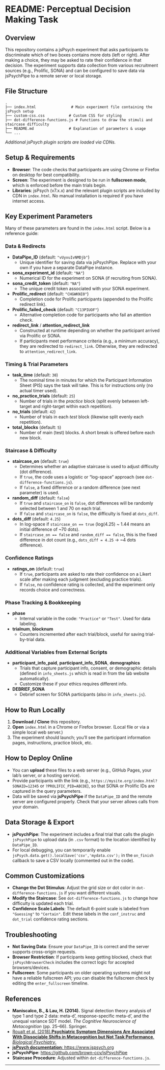 

# README: Perceptual Decision Making  Task

## Overview
This repository contains a jsPsych experiment that asks participants to discriminate which of two boxes contains more dots (left or right). After making a choice, they may be asked to rate their confidence in that decision. The experiment supports data collection from various recruitment sources (e.g., Prolific, SONA) and can be configured to save data via jsPsychPipe to a remote server or local storage.

## File Structure
```
.
├── index.html                # Main experiment file containing the jsPsych setup
├── custom-css.css           # Custom CSS for styling
├── dot-difference-functions.js # Functions to draw the stimuli and staircase difficulty
├── README.md                # Explanation of parameters & usage
└── ...
```
*Additional jsPsych plugin scripts are loaded via CDNs.*

## Setup & Requirements
- **Browser**: The code checks that participants are using Chrome or Firefox on desktop for best compatibility.
- **Screen**: The experiment is designed to be run in **fullscreen mode**, which is enforced before the main trials begin.
- **Libraries**: jsPsych (v7.x.x) and the relevant plugin scripts are included by CDN in `index.html`. No manual installation is required if you have internet access.

## Key Experiment Parameters
Many of these parameters are found in the `index.html` script. Below is a reference guide:

### Data & Redirects
- **DataPipe_ID** (default: `"vUyxuIvNMDjb"`)  
  - Unique identifier for saving data via jsPsychPipe. Replace with your own if you have a separate DataPipe instance.
- **sona_experiment_id** (default: `"NA"`)  
  - Numerical ID for the experiment on SONA (if recruiting from SONA).
- **sona_credit_token** (default: `"NA"`)  
  - The unique credit token associated with your SONA experiment.
- **Prolific_redirect** (default: `"CHGWKNI0"`)  
  - Completion code for Prolific participants (appended to the Prolific redirect link).
- **Prolific_failed_check** (default: `"C13PIUOF"`)  
  - Alternative completion code for participants who fail an attention check.
- **redirect_link** / **attention_redirect_link**  
  - Constructed at runtime depending on whether the participant arrived via Prolific or SONA.  
  - If participants meet performance criteria (e.g., a minimum accuracy), they are redirected to `redirect_link`. Otherwise, they are redirected to `attention_redirect_link`.

### Timing & Trial Parameters
- **task_time** (default: `30`)  
  - The nominal time in minutes for which the Participant Information Sheet (PIS) says the task will take. This is for instructions only (no actual timer used).
- **no_practice_trials** (default: `25`)  
  - Number of trials in the *practice* block (split evenly between left-target and right-target within each repetition).
- **no_trials** (default: `42`)  
  - Number of trials in each *test* block (likewise split evenly each repetition).
- **total_blocks** (default: `5`)  
  - Number of main (test) blocks. A short break is offered before each new block.

### Staircase & Difficulty
- **staircase_on** (default: `true`)  
  - Determines whether an adaptive staircase is used to adjust difficulty (dot difference).  
  - If `true`, the code uses a logistic or “log-space” approach (see `dot-difference-functions.js`).  
  - If `false`, a fixed difference or a random difference (see next parameter) is used.
- **random_diff** (default: `false`)  
  - If `true` and `staircase_on` is `false`, dot differences will be randomly selected between 1 and 70 on each trial.  
  - If `false` and `staircase_on` is `false`, the difficulty is fixed at `dots_diff`.
- **dots_diff** (default: `4.25`)  
  - In log-space if `staircase_on == true` (log(4.25) ~ 1.44 means an initial difference of ~70 dots).  
  - If `staircase_on == false` and `random_diff == false`, this is the fixed difference in dot count (e.g., `dots_diff = 4.25` → ~4 dots difference).  

### Confidence Ratings
- **ratings_on** (default: `true`)  
  - If `true`, participants are asked to rate their confidence on a Likert scale after making each judgment (excluding practice trials).
  - If `false`, no confidence rating is collected, and the experiment only records choice and correctness.

### Phase Tracking & Bookkeeping
- **phase**  
  - Internal variable in the code: `"Practice"` or `"Test"`. Used for data labeling.
- **trialnum**, **blocknum**  
  - Counters incremented after each trial/block, useful for saving trial-by-trial data.

### Additional Variables from External Scripts
- **participant_info_paid**, **participant_info_SONA**, **demographics**  
  - Trials that capture participant info, consent, or demographic details (defined in `info_sheets.js` which is read in from the lab website automatically).  
  - Customize these if your ethics requires different info.
- **DEBRIEF_SONA**  
  - Debrief screen for SONA participants (also in `info_sheets.js`).

## How to Run Locally
1. **Download / Clone** this repository.
2. **Open** `index.html` in a Chrome or Firefox browser. (Local file or via a simple local web server.)
3. The experiment should launch; you’ll see the participant information pages, instructions, practice block, etc.

## How to Deploy Online
- You can **upload** these files to a web server (e.g., GitHub Pages, your lab’s server, or a hosting service).
- Provide participants with the link (e.g., `https://mysite.org/index.html?SONAID=12345` or `?PROLIFIC_PID=ABCDE`), so that SONA or Prolific IDs are captured in the query parameters.
- Data will be saved via **jsPsychPipe** if the `DataPipe_ID` and the remote server are configured properly. Check that your server allows calls from your domain.

## Data Storage & Export
- **jsPsychPipe**: The experiment includes a final trial that calls the plugin `jsPsychPipe` to upload data (in `.csv` format) to the location identified by `DataPipe_ID`.
- For local debugging, you can temporarily enable `jsPsych.data.get().localSave('csv','mydata.csv');` in the `on_finish` callback to save a CSV locally (commented out in the code).

## Common Customizations
- **Change the Dot Stimulus**: Adjust the grid size or dot color in `dot-difference-functions.js` if you want different visuals.
- **Modify the Staircase**: See `dot-difference-functions.js` to change how difficulty is updated each trial.
- **Confidence Scale Labels**: The default 6-point scale is labeled from `"Guessing"` to `"Certain"`. Edit these labels in the `conf_instruc` and `dot_trial` confidence rating sections.

## Troubleshooting
- **Not Saving Data**: Ensure your `DataPipe_ID` is correct and the server supports cross-origin requests.  
- **Browser Restriction**: If participants keep getting blocked, check that `jsPsychBrowserCheck` includes the correct logic for accepted browsers/devices.  
- **Fullscreen**: Some participants on older operating systems might not have a reliable fullscreen API; you can disable the fullscreen check by editing the `enter_fullscreen` timeline.

## References
- **Maniscalco, B., & Lau, H. (2014).** Signal detection theory analysis of type 1 and type 2 data: meta-d’, response-specific meta-d’, and the unequal variance SDT model. *The Cognitive Neuroscience of Metacognition* (pp. 25–66). Springer.
- <a href="https://doi.org/10.1016/j.biopsych.2017.12.017"> Roualt et al. (2018).**Psychiatric Symptom Dimensions Are Associated With Dissociable Shifts in Metacognition but Not Task Performance**. *Biological Psychiatry*. 
- **jsPsych documentation**: <https://www.jspsych.org>
- **jsPsychPipe**: <https://github.com/brown-ccv/jsPsychPipe>
- **Staircase Procedure**: Adjusted within `dot-difference-functions.js`.

---

